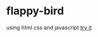 # flappy-bird
using html css and javascript
<a href="https://saitejaarava.github.io/flappy-bird/" target="_blank">try it</a>
